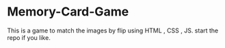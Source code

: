 # Memory-Card-Game
This is a game to match the images by flip using HTML , CSS , JS.
start the repo if you like.

